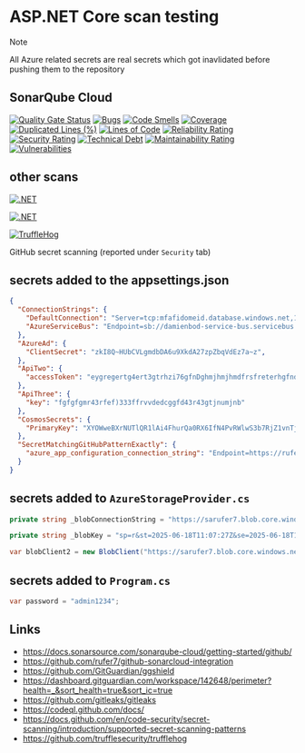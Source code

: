 # ASP.NET Core scan testing

> [!NOTE]
> All Azure related secrets are real secrets which got inavlidated before pushing them to the repository

## SonarQube Cloud

[![Quality Gate Status](https://sonarcloud.io/api/project_badges/measure?project=damienbod_aspnetcore-scan-testing&metric=alert_status)](https://sonarcloud.io/summary/overall?id=damienbod_aspnetcore-scan-testing)
[![Bugs](https://sonarcloud.io/api/project_badges/measure?project=damienbod_aspnetcore-scan-testing&metric=bugs)](https://sonarcloud.io/summary/overall?id=damienbod_aspnetcore-scan-testing)
[![Code Smells](https://sonarcloud.io/api/project_badges/measure?project=damienbod_aspnetcore-scan-testing&metric=code_smells)](https://sonarcloud.io/summary/overall?id=damienbod_aspnetcore-scan-testing)
[![Coverage](https://sonarcloud.io/api/project_badges/measure?project=damienbod_aspnetcore-scan-testing&metric=coverage)](https://sonarcloud.io/summary/overall?id=damienbod_aspnetcore-scan-testing)
[![Duplicated Lines (%)](https://sonarcloud.io/api/project_badges/measure?project=damienbod_aspnetcore-scan-testing&metric=duplicated_lines_density)](https://sonarcloud.io/summary/overall?id=damienbod_aspnetcore-scan-testing)
[![Lines of Code](https://sonarcloud.io/api/project_badges/measure?project=damienbod_aspnetcore-scan-testing&metric=ncloc)](https://sonarcloud.io/summary/overall?id=damienbod_aspnetcore-scan-testing)
[![Reliability Rating](https://sonarcloud.io/api/project_badges/measure?project=damienbod_aspnetcore-scan-testing&metric=reliability_rating)](https://sonarcloud.io/summary/overall?id=damienbod_aspnetcore-scan-testing)
[![Security Rating](https://sonarcloud.io/api/project_badges/measure?project=damienbod_aspnetcore-scan-testing&metric=security_rating)](https://sonarcloud.io/summary/overall?id=damienbod_aspnetcore-scan-testing)
[![Technical Debt](https://sonarcloud.io/api/project_badges/measure?project=damienbod_aspnetcore-scan-testing&metric=sqale_index)](https://sonarcloud.io/summary/overall?id=damienbod_aspnetcore-scan-testing)
[![Maintainability Rating](https://sonarcloud.io/api/project_badges/measure?project=damienbod_aspnetcore-scan-testing&metric=sqale_rating)](https://sonarcloud.io/summary/overall?id=damienbod_aspnetcore-scan-testing)
[![Vulnerabilities](https://sonarcloud.io/api/project_badges/measure?project=damienbod_aspnetcore-scan-testing&metric=vulnerabilities)](https://sonarcloud.io/summary/overall?id=damienbod_aspnetcore-scan-testing)

## other scans

[![.NET](https://github.com/damienbod/aspnetcore-scan-testing/actions/workflows/dotnet-gitguardian.yml/badge.svg)](https://github.com/damienbod/aspnetcore-scan-testing/actions/workflows/dotnet-gitguardian.yml)

[![.NET](https://github.com/damienbod/aspnetcore-scan-testing/actions/workflows/dotnet-gitleaks.yml/badge.svg)](https://github.com/damienbod/aspnetcore-scan-testing/actions/workflows/dotnet-gitleaks.yml)

[![TruffleHog](https://github.com/damienbod/aspnetcore-scan-testing/actions/workflows/trufflehog.yml/badge.svg)](https://github.com/damienbod/aspnetcore-scan-testing/actions/workflows/trufflehog.yml)

GitHub secret scanning (reported under `Security` tab)

## secrets added to the appsettings.json

```json
{
  "ConnectionStrings": {
    "DefaultConnection": "Server=tcp:mfafidomeid.database.windows.net,1433;Initial Catalog=gridcard;Persist Security Info=False;User ID=damienadmin;Password={your_password};MultipleActiveResultSets=False;Encrypt=True;TrustServerCertificate=False;Connection Timeout=30;",
    "AzureServiceBus": "Endpoint=sb://damienbod-service-bus.servicebus.windows.net/;SharedAccessKeyName=coolkey;SharedAccessKey=ef13VEvOsypQT4Ca0F4w/LIS1susAkzkP+ASbDTk5GI="
  },
  "AzureAd": {
    "ClientSecret": "zkI8Q~HUbCVLgmdbDA6u9XkdA27zpZbqVdEz7a~z",
  },
  "ApiTwo": {
    "accessToken": "eygregertg4ert3gtrhzi76gfnDghmjhmjhmdfrsfreterhgfndghvbfvb"
  },
  "ApiThree": {
    "key": "fgfgfgmr43rfef)333ffrvvdedcggfd43r43gtjnumjnb"
  },
  "CosmosSecrets": {
    "PrimaryKey": "XYOWweBXrNUTlQR1lAi4FhurQa0RX6IfN4PvRWlwS3b7RjZ1vnTjJmi5ZKKW8riByAhtqgUxFqflACDbBtwnHA=="
  },
  "SecretMatchingGitHubPatternExactly": {
    "azure_app_configuration_connection_string": "Endpoint=https://rufer7-app-config.azconfig.io;Id=Rzwa;Secret=2j0xmEQpVWhIrXfjRoKpjtNXQzblP9dgNR9fLFa8rePX31E7s87AJQQJ99BDACYeBjFCQ7wWAAACAZACMRzn"
  }
}
```

## secrets added to `AzureStorageProvider.cs`

```csharp
private string _blobConnectionString = "https://sarufer7.blob.core.windows.net/test?sp=r&st=2025-06-18T11:07:27Z&se=2025-06-18T11:09:27Z&spr=https&sv=2024-11-04&sr=c&sig=JLS7wLGXxvFConsaEGWd4UeD%2BpfC2o9fYcMhH%2FAwnD8%3D";

private string _blobKey = "sp=r&st=2025-06-18T11:07:27Z&se=2025-06-18T11:09:27Z&spr=https&sv=2024-11-04&sr=c&sig=JLS7wLGXxvFConsaEGWd4UeD%2BpfC2o9fYcMhH%2FAwnD8%3D";

var blobClient2 = new BlobClient("https://sarufer7.blob.core.windows.net/test?sp=r&st=2025-06-18T11:07:27Z&se=2025-06-18T11:09:27Z&spr=https&sv=2024-11-04&sr=c&sig=JLS7wLGXxvFConsaEGWd4UeD%2BpfC2o9fYcMhH%2FAwnD8%3D", "test", "arbitrary-file.txt");
```

## secrets added to `Program.cs`

```csharp
var password = "admin1234";
```

## Links

- https://docs.sonarsource.com/sonarqube-cloud/getting-started/github/
- https://github.com/rufer7/github-sonarcloud-integration
- https://github.com/GitGuardian/ggshield
- https://dashboard.gitguardian.com/workspace/142648/perimeter?health=_&sort_health=true&sort_ic=true
- https://github.com/gitleaks/gitleaks
- https://codeql.github.com/docs/
- https://docs.github.com/en/code-security/secret-scanning/introduction/supported-secret-scanning-patterns
- https://github.com/trufflesecurity/trufflehog
